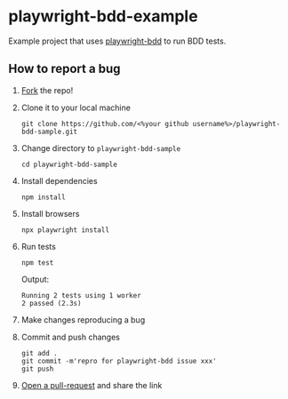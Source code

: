 # playwright-bdd-example

Example project that uses [playwright-bdd](https://github.com/vitalets/playwright-bdd) to run BDD tests.

## How to report a bug

1. [Fork](https://github.com/vitalets/playwright-bdd-example/fork) the repo!
2. Clone it to your local machine

   ```
   git clone https://github.com/<%your github username%>/playwright-bdd-sample.git
   ```

3. Change directory to `playwright-bdd-sample`

   ```
   cd playwright-bdd-sample
   ```

4. Install dependencies

   ```
   npm install
   ```

5. Install browsers

   ```
   npx playwright install
   ```

6. Run tests

   ```
   npm test
   ```

   Output:

   ```
   Running 2 tests using 1 worker
   2 passed (2.3s)
   ```

7. Make changes reproducing a bug

8. Commit and push changes
   ```
   git add .
   git commit -m'repro for playwright-bdd issue xxx'
   git push
   ```
9. [Open a pull-request](https://github.com/vitalets/playwright-bdd-sample/pulls) and share the link
